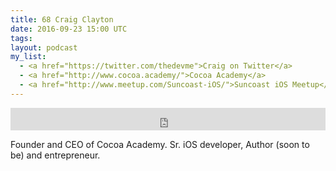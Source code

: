 ```yaml
---
title: 68 Craig Clayton
date: 2016-09-23 15:00 UTC
tags:
layout: podcast
my_list:
  - <a href="https://twitter.com/thedevme">Craig on Twitter</a>
  - <a href="http://www.cocoa.academy/">Cocoa Academy</a>
  - <a href="http://www.meetup.com/Suncoast-iOS/">Suncoast iOS Meetup</a>
---
```


<iframe frameborder='0' height='36px' scrolling='no' seamless src='https://simplecast.com/e/48268?style=light' width='100%'></iframe>

Founder and CEO of Cocoa Academy. Sr. iOS developer, Author (soon to be) and entrepreneur.
